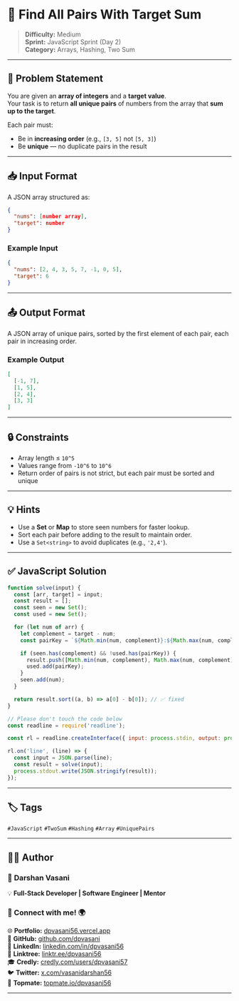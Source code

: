 # 🎯 Find All Pairs With Target Sum

> **Difficulty:** Medium  
> **Sprint:** JavaScript Sprint (Day 2)  
> **Category:** Arrays, Hashing, Two Sum

---

## 📝 Problem Statement

You are given an **array of integers** and a **target value**.  
Your task is to return **all unique pairs** of numbers from the array that **sum up to the target**.

Each pair must:
- Be in **increasing order** (e.g., `[3, 5]` not `[5, 3]`)
- Be **unique** — no duplicate pairs in the result

---

## 📥 Input Format

A JSON array structured as:

```json
{
  "nums": [number array],
  "target": number
}
```

### Example Input

```json
{
  "nums": [2, 4, 3, 5, 7, -1, 0, 5],
  "target": 6
}
```

---

## 📤 Output Format

A JSON array of unique pairs, sorted by the first element of each pair, each pair in increasing order.

### Example Output

```json
[
  [-1, 7],
  [1, 5],
  [2, 4],
  [3, 3]
]
```

---

## 🔒 Constraints

- Array length ≤ `10^5`
- Values range from `-10^6` to `10^6`
- Return order of pairs is not strict, but each pair must be sorted and unique

---

## 💡 Hints

- Use a **Set** or **Map** to store seen numbers for faster lookup.
- Sort each pair before adding to the result to maintain order.
- Use a `Set<string>` to avoid duplicates (e.g., `'2,4'`).

---

## ✅ JavaScript Solution

```js
function solve(input) {
  const [arr, target] = input;
  const result = [];
  const seen = new Set();
  const used = new Set();

  for (let num of arr) {
    let complement = target - num;
    const pairKey = `${Math.min(num, complement)}:${Math.max(num, complement)}`;

    if (seen.has(complement) && !used.has(pairKey)) {
      result.push([Math.min(num, complement), Math.max(num, complement)]);
      used.add(pairKey);
    }
    seen.add(num);
  }

  return result.sort((a, b) => a[0] - b[0]); // ✅ fixed
}

// Please don't touch the code below
const readline = require('readline');

const rl = readline.createInterface({ input: process.stdin, output: process.stdout });

rl.on('line', (line) => {
  const input = JSON.parse(line);
  const result = solve(input);
  process.stdout.write(JSON.stringify(result));
});
```

---

## 🏷️ Tags

`#JavaScript` `#TwoSum` `#Hashing` `#Array` `#UniquePairs`

---
## 👨‍💻 Author  

### 🚀 **Darshan Vasani**  
💡 **Full-Stack Developer | Software Engineer | Mentor**    

### 🔗 Connect with me! 🌍  
🌐 **Portfolio:** [dpvasani56.vercel.app](https://dpvasani56.vercel.app/)  
🐙 **GitHub:** [github.com/dpvasani](https://github.com/dpvasani)  
💼 **LinkedIn:** [linkedin.com/in/dpvasani56](https://www.linkedin.com/in/dpvasani56/)  
🌳 **Linktree:** [linktr.ee/dpvasani56](https://linktr.ee/dpvasani56)  
🎓 **Credly:** [credly.com/users/dpvasani57](https://www.credly.com/users/dpvasani57/)  
🐦 **Twitter:** [x.com/vasanidarshan56](https://x.com/vasanidarshan56)  
📢 **Topmate:** [topmate.io/dpvasani56](https://topmate.io/dpvasani56)  

---